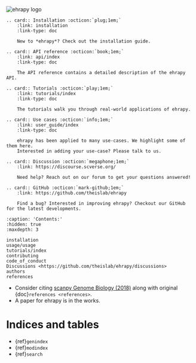 <img src="https://user-images.githubusercontent.com/21954664/156930990-0d668468-0cd9-496e-995a-96d2c2407cf5.png" alt="ehrapy logo">

```{eval-rst}
.. card:: Installation :octicon:`plug;1em;`
    :link: installation
    :link-type: doc

    New to *ehrapy*? Check out the installation guide.
```

```{eval-rst}
.. card:: API reference :octicon:`book;1em;`
    :link: api/index
    :link-type: doc

    The API reference contains a detailed description of the ehrapy API.
```

```{eval-rst}
.. card:: Tutorials :octicon:`play;1em;`
    :link: tutorials/index
    :link-type: doc

    The tutorials walk you through real-world applications of ehrapy.
```

```{eval-rst}
.. card:: Use cases :octicon:`info;1em;`
    :link: user_guide/index
    :link-type: doc

    ehrapy has been applied to many use-cases. We highlight some of them here.
    Interested in adding your use-case? Please talk to us.
```

```{eval-rst}
.. card:: Discussion :octicon:`megaphone;1em;`
    :link: https://discourse.scverse.org/

    Need help? Reach out on our forum to get your questions answered!

```

```{eval-rst}
.. card:: GitHub :octicon:`mark-github;1em;`
    :link: https://github.com/theislab/ehrapy

    Find a bug? Interested in improving ehrapy? Checkout our GitHub for the latest developments.

```

```{toctree}
:caption: 'Contents:'
:hidden: true
:maxdepth: 3

installation
usage/usage
tutorials/index
contributing
code_of_conduct
Discussions <https://github.com/theislab/ehrapy/discussions>
authors
references
```

- Consider citing [scanpy Genome Biology (2018)] along with original {doc}`references <references>`.
- A paper for ehrapy is in the works.

# Indices and tables

- {ref}`genindex`
- {ref}`modindex`
- {ref}`search`

[scanpy genome biology (2018)]: https://doi.org/10.1186/s13059-017-1382-0
